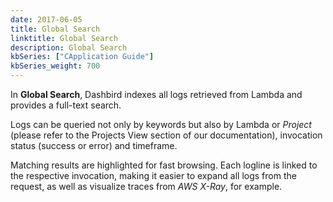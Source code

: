 ```yaml
---
date: 2017-06-05
title: Global Search
linktitle: Global Search
description: Global Search
kbSeries: ["CApplication Guide"]
kbSeries_weight: 700
---
```


In **Global Search**, Dashbird indexes all logs retrieved from Lambda and provides a full-text search.


Logs can be queried not only by keywords but also by Lambda or *Project* (please refer to the Projects View section of our documentation), invocation status (success or error) and timeframe.


Matching results are highlighted for fast browsing. Each logline is linked to the respective invocation, making it easier to expand all logs from the request, as well as visualize traces from *AWS X-Ray*, for example.
